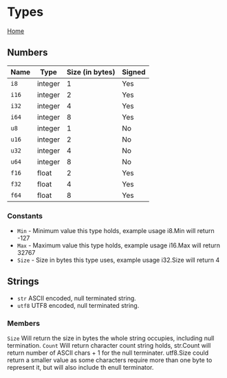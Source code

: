 # Types

[Home](index)

## Numbers

| Name   | Type    | Size (in bytes) | Signed |
|--------|---------|-----------------|--------|
| `i8`   | integer | 1               | Yes    |
| `i16`  | integer | 2               | Yes    |
| `i32`  | integer | 4               | Yes    |
| `i64`  | integer | 8               | Yes    |
| `u8`   | integer | 1               | No     |
| `u16`  | integer | 2               | No     |
| `u32`  | integer | 4               | No     |
| `u64`  | integer | 8               | No     |
| `f16`  | float   | 2               | Yes    |
| `f32`  | float   | 4               | Yes    |
| `f64`  | float   | 8               | Yes    |

### Constants

- `Min` - Minimum value this type holds, example usage i8.Min will return -127
- `Max` - Maximum value this type holds, example usage i16.Max will return 32767
- `Size` - Size in bytes this type uses, example usage i32.Size will return 4

## Strings

- `str` ASCII encoded, null terminated string.
- `utf8` UTF8 encoded, null terminated string.

### Members

`Size` Will return the size in bytes the whole string occupies, including null termination.
`Count` Will return character count string holds, str.Count will return number of ASCII chars + 1 for the null terminater. utf8.Size could return a smaller value as some characters require more than one byte to represent it, but will also include th enull terminator.
